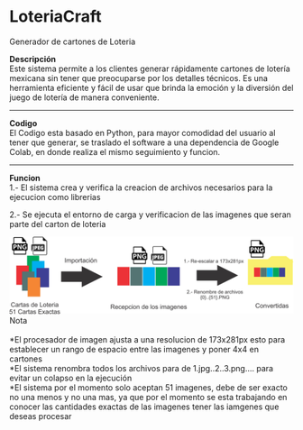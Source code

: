 # LoteriaCraft
Generador de cartones de Loteria

<strong>Descripción</strong> <br>
Este sistema permite a los clientes generar rápidamente cartones de lotería mexicana sin tener que preocuparse por los detalles técnicos. Es una herramienta eficiente y fácil de usar que brinda la emoción y la diversión del juego de lotería de manera conveniente.

<hr>

<strong>Codigo</strong><br>
El Codigo esta basado en Python, para mayor comodidad del usuario al tener que generar, se traslado el software a una dependencia de Google Colab, en donde realiza el mismo seguimiento y funcion.

<hr>

<strong>Funcion</strong> <br>
1.- El sistema crea y verifica la creacion de archivos necesarios para la ejecucion como librerias <br>

2.- Se ejecuta el entorno de carga y verificacion de las imagenes que seran parte del carton de loteria <br>

![Screenshot 1.](https://github.com/Alca13/LoteriaCraft/blob/main/assets/Paso%201.jpg) 
<br>
		Nota <br><br>
		*El procesador de imagen ajusta a una resolucion de 173x281px esto para establecer un rango de espacio entre las imagenes y poner 4x4 en cartones<br>
		*El sistema renombra todos los archivos para de 1.jpg..2..3.png.... para evitar un colapso en la ejecución <br>
		*El sistema por el momento solo aceptan 51 imagenes, debe de ser exacto no una menos y no una mas, ya que por el momento se esta trabajando en conocer las cantidades exactas de las imagenes tener las iamgenes que deseas procesar<br>
		
